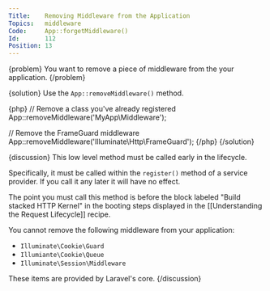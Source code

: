 ```yaml
---
Title:    Removing Middleware from the Application
Topics:   middleware
Code:     App::forgetMiddleware()
Id:       112
Position: 13
---
```


{problem}
You want to remove a piece of middleware from the your application.
{/problem}

{solution}
Use the `App::removeMiddleware()` method.

{php}
// Remove a class you've already registered
App::removeMiddleware('MyApp\Middleware');

// Remove the FrameGuard middleware
App::removeMiddleware('Illuminate\Http\FrameGuard');
{/php}
{/solution}

{discussion}
This low level method must be called early in the lifecycle.

Specifically, it must be called within the `register()` method of a service provider. If you call it any later it will have no effect.

The point you must call this method is before the block labeled "Build stacked HTTP Kernel" in the booting steps displayed in the [[Understanding the Request Lifecycle]] recipe.

You cannot remove the following middleware from your application:

* `Illuminate\Cookie\Guard`
* `Illumiante\Cookie\Queue`
* `Illuminate\Session\Middleware`

These items are provided by Laravel's core.
{/discussion}
